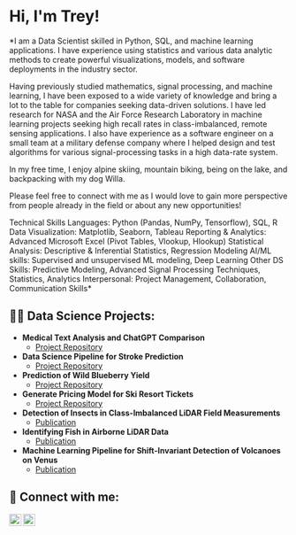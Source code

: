 <h1>Hi, I'm Trey!</h1>

*I am a Data Scientist skilled in Python, SQL, and machine learning applications. I have experience using statistics and various data analytic methods to create powerful visualizations, models, and software deployments in the industry sector. 

Having previously studied mathematics, signal processing, and machine learning, I have been exposed to a wide variety of knowledge and bring a lot to the table for companies seeking data-driven solutions. I have led research for NASA and the Air Force Research Laboratory in machine learning projects seeking high recall rates in class-imbalanced, remote sensing applications. I also have experience as a software engineer on a small team at a military defense company where I helped design and test algorithms for various signal-processing tasks in a high data-rate system.

In my free time, I enjoy alpine skiing, mountain biking, being on the lake, and backpacking with my dog Willa. 

Please feel free to connect with me as I would love to gain more perspective from people already in the field or about any new opportunities!

Technical Skills
Languages: Python (Pandas, NumPy, Tensorflow), SQL, R
Data Visualization: Matplotlib, Seaborn, Tableau
Reporting & Analytics: Advanced Microsoft Excel (Pivot Tables, Vlookup, Hlookup) 
Statistical Analysis: Descriptive & Inferential Statistics, Regression Modeling
AI/ML skills: Supervised and unsupervised ML modeling, Deep Learning
Other DS Skills: Predictive Modeling, Advanced Signal Processing Techniques, Statistics, Analytics
Interpersonal: Project Management, Collaboration, Communication Skills*

<h2>👨‍💻 Data Science Projects:</h2>

- <b>Medical Text Analysis and ChatGPT Comparison</b>
  - [Project Repository](https://github.com/tscofield034/Capstone3-MedicalSentimentAnalysis)
- <b>Data Science Pipeline for Stroke Prediction</b>
  - [Project Repository](https://github.com/tscofield034/Capstone2-StrokePrediction)
- <b>Prediction of Wild Blueberry Yield</b>
  - [Project Repository](https://github.com/tscofield034/BlueberryYieldPrediction)
- <b>Generate Pricing Model for Ski Resort Tickets</b>
  - [Project Repository](https://github.com/tscofield034/BigMountainPricingCapstone)
- <b>Detection of Insects in Class-Imbalanced LiDAR Field Measurements</b>
  - [Publication](https://ieeexplore.ieee.org/abstract/document/9596143)</b></i>
- <b>Identifying Fish in Airborne LiDAR Data</b>
  - [Publication](https://ieeexplore.ieee.org/abstract/document/9521457)
- <b>Machine Learning Pipeline for Shift-Invariant Detection of Volcanoes on Venus</b>
  - [Publication](https://scholarworks.montana.edu/xmlui/handle/1/16302)

<h2> 🤳 Connect with me:</h2>

[<img align="left" alt="tscofield | LinkedIn" width="22px" src="https://cdn.jsdelivr.net/npm/simple-icons@v3/icons/linkedin.svg" />][linkedin]
[<img align="left" alt="tscofield | LinkedIn" width="22px" src="https://upload.wikimedia.org/wikipedia/commons/7/7e/Gmail_icon_%282020%29.svg" />][gmail]  

  [linkedin]: https://linkedin.com/in/tscofield
  [gmail]: mailto:tscofield034@gmail.com

<!--
**tscofield034/tscofield034** is a ✨ _special_ ✨ repository because its `README.md` (this file) appears on your GitHub profile.

Here are some ideas to get you started:

- 🔭 I’m currently working on ...
- 🌱 I’m currently learning ...
- 👯 I’m looking to collaborate on ...
- 🤔 I’m looking for help with ...
- 💬 Ask me about ...
- 📫 How to reach me: ...
- 😄 Pronouns: ...
- ⚡ Fun fact: ...

https://github.com/joshmadakor1/Package-Delivery-Pathfinding-Algorithm
-->
